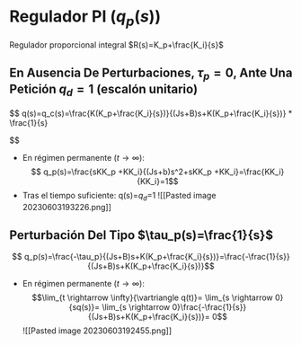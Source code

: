 # Regulador PI ($q_p(s)$)
Regulador proporcional integral $R(s)=K_p+\frac{K_i}{s}$ 

## En Ausencia De Perturbaciones, $\tau_p=0$, Ante Una Petición $q_d=1$ (escalón unitario)
$$
q(s)=q_c(s)=\frac{K(K_p+\frac{K_i}{s})}{(Js+B)s+K(K_p+\frac{K_i}{s})} * \frac{1}{s}


$$
- En régimen permanente ($t \rightarrow \infty$): $$  q_p(s)=\frac{sKK_p +KK_i}{(Js+b)s^2+sKK_p +KK_i}=\frac{KK_i}{KK_i}=1$$
- Tras el tiempo suficiente: q(s)=$q_d$=1
![[Pasted image 20230603193226.png]]

## Perturbación Del Tipo $\tau_p(s)=\frac{1}{s}$

$$  q_p(s)=\frac{-\tau_p}{(Js+B)s+K(K_p+\frac{K_i}{s})}=\frac{-\frac{1}{s}}{(Js+B)s+K(K_p+\frac{K_i}{s})}$$
 - En régimen permanente ($t \rightarrow \infty$): $$\lim_{t \rightarrow \infty}{\vartriangle q(t)}=
  \lim_{s \rightarrow 0}{sq(s)}=
  \lim_{s \rightarrow 0}\frac{-\frac{1}{s}}{(Js+B)s+K(K_p+\frac{K_i}{s})}=
  0$$![[Pasted image 20230603192455.png]]
  